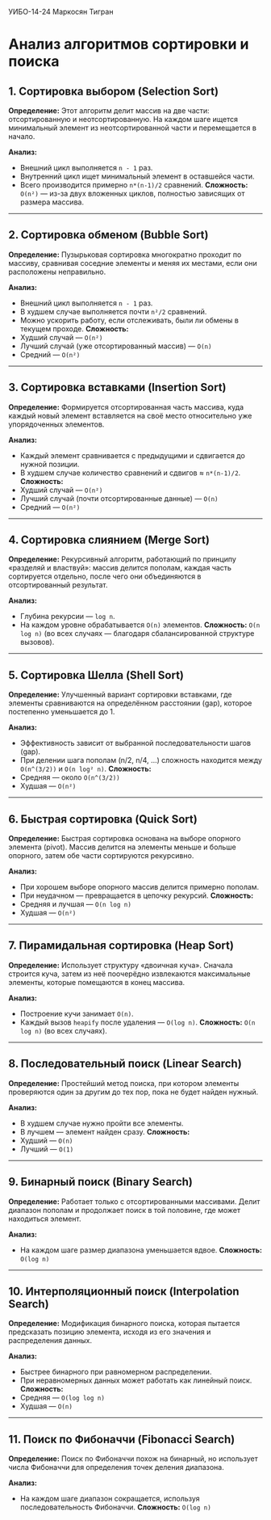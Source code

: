 УИБО-14-24 Маркосян Тигран
# Анализ алгоритмов сортировки и поиска

## 1. Сортировка выбором (Selection Sort)

**Определение:**
Этот алгоритм делит массив на две части: отсортированную и неотсортированную. На каждом шаге ищется минимальный элемент из неотсортированной части и перемещается в начало.

**Анализ:**

* Внешний цикл выполняется `n - 1` раз.
* Внутренний цикл ищет минимальный элемент в оставшейся части.
* Всего производится примерно `n*(n-1)/2` сравнений.
  **Сложность:** `O(n²)` — из-за двух вложенных циклов, полностью зависящих от размера массива.

---

## 2. Сортировка обменом (Bubble Sort)

**Определение:**
Пузырьковая сортировка многократно проходит по массиву, сравнивая соседние элементы и меняя их местами, если они расположены неправильно.

**Анализ:**

* Внешний цикл выполняется `n - 1` раз.
* В худшем случае выполняется почти `n²/2` сравнений.
* Можно ускорить работу, если отслеживать, были ли обмены в текущем проходе.
  **Сложность:**
* Худший случай — `O(n²)`
* Лучший случай (уже отсортированный массив) — `O(n)`
* Средний — `O(n²)`

---

## 3. Сортировка вставками (Insertion Sort)

**Определение:**
Формируется отсортированная часть массива, куда каждый новый элемент вставляется на своё место относительно уже упорядоченных элементов.

**Анализ:**

* Каждый элемент сравнивается с предыдущими и сдвигается до нужной позиции.
* В худшем случае количество сравнений и сдвигов ≈ `n*(n-1)/2`.
  **Сложность:**
* Худший случай — `O(n²)`
* Лучший случай (почти отсортированные данные) — `O(n)`
* Средний — `O(n²)`

---

## 4. Сортировка слиянием (Merge Sort)

**Определение:**
Рекурсивный алгоритм, работающий по принципу «разделяй и властвуй»: массив делится пополам, каждая часть сортируется отдельно, после чего они объединяются в отсортированный результат.

**Анализ:**

* Глубина рекурсии — `log n`.
* На каждом уровне обрабатывается `O(n)` элементов.
  **Сложность:** `O(n log n)`
  (во всех случаях — благодаря сбалансированной структуре вызовов).

---

## 5. Сортировка Шелла (Shell Sort)

**Определение:**
Улучшенный вариант сортировки вставками, где элементы сравниваются на определённом расстоянии (gap), которое постепенно уменьшается до 1.

**Анализ:**

* Эффективность зависит от выбранной последовательности шагов (gap).
* При делении шага пополам (n/2, n/4, …) сложность находится между `O(n^(3/2))` и `O(n log² n)`.
  **Сложность:**
* Средняя — около `O(n^(3/2))`
* Худшая — `O(n²)`

---

## 6. Быстрая сортировка (Quick Sort)

**Определение:**
Быстрая сортировка основана на выборе опорного элемента (pivot). Массив делится на элементы меньше и больше опорного, затем обе части сортируются рекурсивно.

**Анализ:**

* При хорошем выборе опорного массив делится примерно пополам.
* При неудачном — превращается в цепочку рекурсий.
  **Сложность:**
* Средняя и лучшая — `O(n log n)`
* Худшая — `O(n²)`

---

## 7. Пирамидальная сортировка (Heap Sort)

**Определение:**
Использует структуру «двоичная куча». Сначала строится куча, затем из неё поочерёдно извлекаются максимальные элементы, которые помещаются в конец массива.

**Анализ:**

* Построение кучи занимает `O(n)`.
* Каждый вызов `heapify` после удаления — `O(log n)`.
  **Сложность:** `O(n log n)`
  (во всех случаях).

---

## 8. Последовательный поиск (Linear Search)

**Определение:**
Простейший метод поиска, при котором элементы проверяются один за другим до тех пор, пока не будет найден нужный.

**Анализ:**

* В худшем случае нужно пройти все элементы.
* В лучшем — элемент найден сразу.
  **Сложность:**
* Худший — `O(n)`
* Лучший — `O(1)`

---

## 9. Бинарный поиск (Binary Search)

**Определение:**
Работает только с отсортированными массивами. Делит диапазон пополам и продолжает поиск в той половине, где может находиться элемент.

**Анализ:**

* На каждом шаге размер диапазона уменьшается вдвое.
  **Сложность:** `O(log n)`

---

## 10. Интерполяционный поиск (Interpolation Search)

**Определение:**
Модификация бинарного поиска, которая пытается предсказать позицию элемента, исходя из его значения и распределения данных.

**Анализ:**

* Быстрее бинарного при равномерном распределении.
* При неравномерных данных может работать как линейный поиск.
  **Сложность:**
* Средняя — `O(log log n)`
* Худшая — `O(n)`

---

## 11. Поиск по Фибоначчи (Fibonacci Search)

**Определение:**
Поиск по Фибоначчи похож на бинарный, но использует числа Фибоначчи для определения точек деления диапазона.

**Анализ:**

* На каждом шаге диапазон сокращается, используя последовательность Фибоначчи.
  **Сложность:** `O(log n)`
